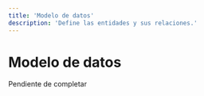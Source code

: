 ```yaml
---
title: 'Modelo de datos'
description: 'Define las entidades y sus relaciones.'
---
```


# Modelo de datos

Pendiente de completar
